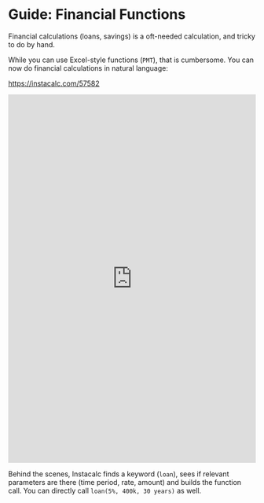 # Guide: Financial Functions

Financial calculations (loans, savings) is a oft-needed calculation, and tricky to do by hand.

While you can use Excel-style functions (`PMT`), that is cumbersome. You can now do financial calculations in natural language:

https://instacalc.com/57582

<iframe src="https://instacalc.com/57582/embed" width="100%" height="750" frameborder="0"></iframe>

Behind the scenes, Instacalc finds a keyword (`loan`), sees if relevant parameters are there (time period, rate, amount) and builds the function call. You can directly call `loan(5%, 400k, 30 years)` as well.